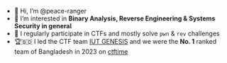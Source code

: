 - 👋 Hi, I’m @peace-ranger
- 👀 I’m interested in **Binary Analysis, Reverse Engineering & Systems Security in general**
- 🌱 I regularly participate in CTFs and mostly solve `pwn` & `rev` challenges
- 🏆🇧🇩 I led the CTF team [IUT GENESIS](https://ctftime.org/team/175924) and we were the **No. 1** ranked team of Bangladesh in 2023 on [ctftime](https://ctftime.org/stats/2023/BD)

<!---
peace-ranger/peace-ranger is a ✨ special ✨ repository because its `README.md` (this file) appears on your GitHub profile.
You can click the Preview link to take a look at your changes.
--->
